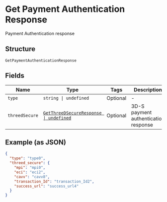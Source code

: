 
# Get Payment Authentication Response

Payment Authentication response

## Structure

`GetPaymentAuthenticationResponse`

## Fields

| Name | Type | Tags | Description |
|  --- | --- | --- | --- |
| `type` | `string \| undefined` | Optional | - |
| `threedSecure` | [`GetThreeDSecureResponse \| undefined`](../../doc/models/get-three-d-secure-response.md) | Optional | 3D-S payment authentication response |

## Example (as JSON)

```json
{
  "type": "type0",
  "threed_secure": {
    "mpi": "mpi0",
    "eci": "eci2",
    "cavv": "cavv8",
    "transaction_Id": "transaction_Id2",
    "success_url": "success_url4"
  }
}
```

